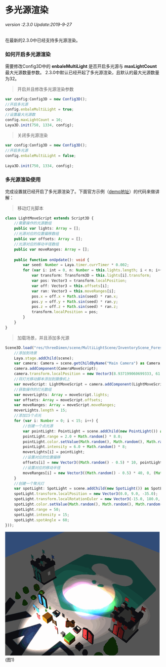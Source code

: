 # 多光源渲染

###### *version :2.3.0   Update:2019-9-27*

在最新的2.3.0中已经支持多光源渲染。	

### 如何开启多光源渲染

需要修改Config3D中的 **enbaleMultiLight** 是否开启多光源与 **maxLightCount** 最大光源数量参数。 2.3.0中默认已经开起了多光源渲染，且默认的最大光源数量为32。

> 开启并且修改多光源渲染参数

```typescript
var config:Config3D = new Config3D();
//开启多光源
config.enbaleMultiLight = true;
//设置最大光源数
config.maxLightCount = 16;
Laya3D.init(750, 1334, config);
```

> 关闭多光源渲染

```typescript
var config:Config3D = new Config3D();
//开启多光源
config.enbaleMultiLight = false;

Laya3D.init(750, 1334, config);
```

### 多光源渲染使用

完成设置就已经开启了多光源渲染了。下面官方示例（[demo地址](http://layaair2.ldc2.layabox.com/demo2/?language=ch&category=3d&group=Lighting&name=MultiLight)）的代码来做讲解：

> 移动灯光脚本

```typescript
class LightMoveScript extends Script3D {
    //需要操作的光源数组
	public var lights: Array = [];
	//光源对应的位置偏移数组
	public var offsets: Array = [];
	//光源对应的移动半径数组
	public var moveRanges: Array = [];

	public function onUpdate(): void {
		var seed: Number = Laya.timer.currTimer * 0.002;
		for (var i: int = 0, n: Number = this.lights.length; i < n; i++) {
			var transform: Transform3D = this.lights[i].transform;
			var pos: Vector3 = transform.localPosition;
			var off: Vector3 = this.offsets[i];
			var ran: Vector3 = this.moveRanges[i];
			pos.x = off.x + Math.sin(seed) * ran.x;
			pos.y = off.y + Math.sin(seed) * ran.y;
			pos.z = off.z + Math.sin(seed) * ran.z;
			transform.localPosition = pos;
		}
	}
}
```

> 加载场景，并且添加多光源

```typescript
Scene3D.load("res/threeDimen/scene/MultiLightScene/InventoryScene_Forest.ls", Handler.create(this, function (scene: Scene3D): void {
    //添加到场景
    Laya.stage.addChild(scene);
    var camera: Camera = scene.getChildByName("Main Camera") as Camera;
    camera.addComponent(CameraMoveScript);
    camera.transform.localPosition = new Vector3(8.937199060699333, 61.364798067809126, -66.77836086472654);
	//将灯光移动脚本添加到摄像机上
    var moveScript: LightMoveScript = camera.addComponent(LightMoveScript) as LightMoveScript;
    //获取操作的灯光数组
    var moverLights: Array = moveScript.lights;
    var offsets: Array = moveScript.offsets;
    var moveRanges: Array = moveScript.moveRanges;
    moverLights.length = 15;
    //添加15个点光
    for (var i: Number = 0; i < 15; i++) {
        //创建一个点光源
        var pointLight: PointLight = scene.addChild(new PointLight()) as PointLight;
        pointLight.range = 2.0 + Math.random() * 8.0;
        pointLight.color.setValue(Math.random(), Math.random(), Math.random());
        pointLight.intensity = 6.0 + Math.random() * 8;
        moverLights[i] = pointLight;
        //设置对应的位置偏移
        offsets[i] = new Vector3((Math.random() - 0.5) * 10, pointLight.range * 0.75, (Math.random() - 0.5) * 10);
        //设置对应的移动半径
        moveRanges[i] = new Vector3((Math.random() - 0.5) * 40, 0, (Math.random() - 0.5) * 40);
    }
	//创建一个聚光灯
    var spotLight: SpotLight = scene.addChild(new SpotLight()) as SpotLight;
    spotLight.transform.localPosition = new Vector3(0.0, 9.0, -35.0);
    spotLight.transform.localRotationEuler = new Vector3(-15.0, 180.0, 0.0);
    spotLight.color.setValue(Math.random(), Math.random(), Math.random());
    spotLight.range = 50;
    spotLight.intensity = 15;
    spotLight.spotAngle = 60;
}));
```

![](img/1.gif)<br>(图1)